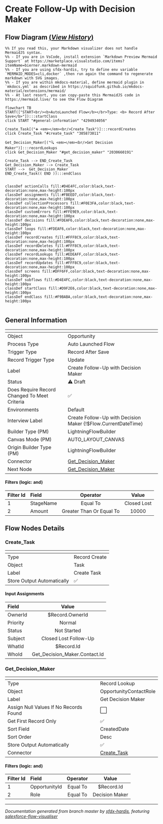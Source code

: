 # Create Follow-Up with Decision Maker

## Flow Diagram [(_View History_)](Create_Follow_Up_with_Decision_Maker-history.md)

```mermaid
%% If you read this, your Markdown visualizer does not handle MermaidJS syntax.
%% - If you are in VsCode, install extension `Markdown Preview Mermaid Support` at https://marketplace.visualstudio.com/items?itemName=bierner.markdown-mermaid
%% - If you are using sfdx-hardis, try to define env variable `MERMAID_MODES=cli,docker` ,then run again the command to regenerate markdown with SVG images.
%% - If you are within mkdocs-material, define mermaid plugin in `mkdocs.yml` as described in https://squidfunk.github.io/mkdocs-material/extensions/mermaid/
%% - At last resort, you can copy-paste this MermaidJS code in https://mermaid.live/ to see the Flow Diagram

flowchart TB
START(["START<br/><b>AutoLaunched Flow</b></br>Type: <b> Record After Save</b>"]):::startClass
click START "#general-information" "4294934056"

Create_Task[("➕ <em></em><br/>Create Task")]:::recordCreates
click Create_Task "#create_task" "305873011"

Get_Decision_Maker[("🔍 <em></em><br/>Get Decision Maker")]:::recordLookups
click Get_Decision_Maker "#get_decision_maker" "2030660191"

Create_Task --> END_Create_Task
Get_Decision_Maker --> Create_Task
START -->  Get_Decision_Maker
END_Create_Task(( END )):::endClass


classDef actionCalls fill:#D4E4FC,color:black,text-decoration:none,max-height:100px
classDef assignments fill:#FBEED7,color:black,text-decoration:none,max-height:100px
classDef collectionProcessors fill:#F0E3FA,color:black,text-decoration:none,max-height:100px
classDef customErrors fill:#FFE9E9,color:black,text-decoration:none,max-height:100px
classDef decisions fill:#FDEAF6,color:black,text-decoration:none,max-height:100px
classDef loops fill:#FDEAF6,color:black,text-decoration:none,max-height:100px
classDef recordCreates fill:#FFF8C9,color:black,text-decoration:none,max-height:100px
classDef recordDeletes fill:#FFF8C9,color:black,text-decoration:none,max-height:100px
classDef recordLookups fill:#EDEAFF,color:black,text-decoration:none,max-height:100px
classDef recordUpdates fill:#FFF8C9,color:black,text-decoration:none,max-height:100px
classDef screens fill:#DFF6FF,color:black,text-decoration:none,max-height:100px
classDef subflows fill:#D4E4FC,color:black,text-decoration:none,max-height:100px
classDef startClass fill:#D9F2E6,color:black,text-decoration:none,max-height:100px
classDef endClass fill:#F9BABA,color:black,text-decoration:none,max-height:100px


```

<!-- Flow description -->

## General Information

|<!-- -->|<!-- -->|
|:---|:---|
|Object|Opportunity|
|Process Type| Auto Launched Flow|
|Trigger Type| Record After Save|
|Record Trigger Type| Update|
|Label|Create Follow-Up with Decision Maker|
|Status|⚠️ Draft|
|Does Require Record Changed To Meet Criteria|✅|
|Environments|Default|
|Interview Label|Create Follow-Up with Decision Maker {!$Flow.CurrentDateTime}|
| Builder Type (PM)|LightningFlowBuilder|
| Canvas Mode (PM)|AUTO_LAYOUT_CANVAS|
| Origin Builder Type (PM)|LightningFlowBuilder|
|Connector|[Get_Decision_Maker](#get_decision_maker)|
|Next Node|[Get_Decision_Maker](#get_decision_maker)|


#### Filters (logic: **and**)

|Filter Id|Field|Operator|Value|
|:-- |:-- |:--:|:--: |
|1|StageName| Equal To|Closed Lost|
|2|Amount| Greater Than Or Equal To|10000|


## Flow Nodes Details

### Create_Task

|<!-- -->|<!-- -->|
|:---|:---|
|Type|Record Create|
|Object|Task|
|Label|Create Task|
|Store Output Automatically|✅|


#### Input Assignments

|Field|Value|
|:-- |:--: |
|OwnerId|$Record.OwnerId|
|Priority|Normal|
|Status|Not Started|
|Subject|Closed Lost Follow-Up|
|WhatId|$Record.Id|
|WhoId|Get_Decision_Maker.Contact.Id|




### Get_Decision_Maker

|<!-- -->|<!-- -->|
|:---|:---|
|Type|Record Lookup|
|Object|OpportunityContactRole|
|Label|Get Decision Maker|
|Assign Null Values If No Records Found|⬜|
|Get First Record Only|✅|
|Sort Field|CreatedDate|
|Sort Order|Desc|
|Store Output Automatically|✅|
|Connector|[Create_Task](#create_task)|


#### Filters (logic: **and**)

|Filter Id|Field|Operator|Value|
|:-- |:-- |:--:|:--: |
|1|OpportunityId| Equal To|$Record.Id|
|2|Role| Equal To|Decision Maker|








___

_Documentation generated from branch master by [sfdx-hardis](https://sfdx-hardis.cloudity.com), featuring [salesforce-flow-visualiser](https://github.com/toddhalfpenny/salesforce-flow-visualiser)_